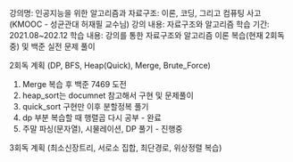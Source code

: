 강의명: 인공지능을 위한 알고리즘과 자료구조: 이론, 코딩, 그리고 컴퓨팅 사고(KMOOC - 성균관대 허재필 교수님)
강의 내용: 자료구조와 알고리즘
학습 기간: 2021.08~202.12
학습 내용: 강의를 통한 자료구조와 알고리즘 이론 복습(현재 2회독중) 및 백준 실전 문제 풀이

2회독 계획 (DP, BFS, Heap(Quick), Merge, Brute_Force)
1. Merge 복습 후 백준 7469 도전
2. heap_sort는 documnet 참고해서 구현 및 문제풀이
3. quick_sort 구현만 이후 분할정복 풀기
4. dp 부분 복습할 때 행렬곱 다시 공부 - 완료
5. 주말 파싱(문자열), 시물레이션, DP 풀기 - 진행중

3회독 계획 (최소신장트리, 서로소 집합, 최단경로, 위상정렬 복습)
